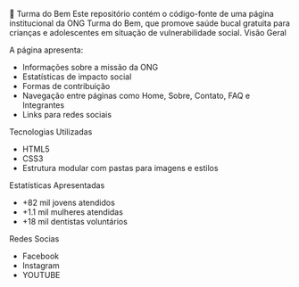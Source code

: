 🦷 Turma do Bem 
Este repositório contém o código-fonte de uma página institucional da ONG Turma do Bem, que promove saúde bucal gratuita para crianças e adolescentes em situação de vulnerabilidade social.
 Visão Geral

A página apresenta:
- Informações sobre a missão da ONG
- Estatísticas de impacto social
- Formas de contribuição
- Navegação entre páginas como Home, Sobre, Contato, FAQ e Integrantes
- Links para redes sociais

Tecnologias Utilizadas
- HTML5
- CSS3
- Estrutura modular com pastas para imagens e estilos

 Estatísticas Apresentadas
- +82 mil jovens atendidos
- +1.1 mil mulheres atendidas
- +18 mil dentistas voluntários

 Redes Socias
- Facebook
- Instagram
- YOUTUBE